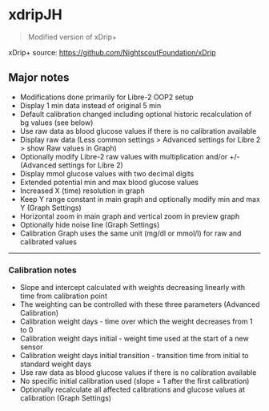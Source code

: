 # xdripJH
> Modified version of xDrip+

 xDrip+ source: https://github.com/NightscoutFoundation/xDrip

## Major notes
* Modifications done primarily for Libre-2 OOP2 setup
* Display 1 min data instead of original 5 min
* Default calibration changed including optional historic recalculation of bg values (see below)
* Use raw data as blood glucose values if there is no calibration available
* Display raw data (Less common settings > Advanced settings for Libre 2 > show Raw values in Graph)
* Optionally modify Libre-2 raw values with multiplication and/or +/- (Advanced settings for Libre 2)
* Display mmol glucose values with two decimal digits
* Extended potential min and max blood glucose values
* Increased X (time) resolution in graph
* Keep Y range constant in main graph and optionally modify min and max Y (Graph Settings)
* Horizontal zoom in main graph and vertical zoom in preview graph
* Optionally hide noise line (Graph Settings)
* Calibration Graph uses the same unit (mg/dl or mmol/l) for raw and calibrated values
-------------
### Calibration notes
* Slope and intercept calculated with weights decreasing linearly with time from calibration point
* The weighting can be controlled with these three parameters (Advanced Calibration)
 * Calibration weight days - time over which the weight decreases from 1 to 0
 * Calibration weight days initial - weight time used at the start of a new sensor
 * Calibration weight days initial transition - transition time from initial to standard weight days
* Use raw data as blood glucose values if there is no calibration available
* No specific initial calibration used (slope = 1 after the first calibration)
* Optionally recalculate all affected calibrations and glucose values at calibration (Graph Settings)
